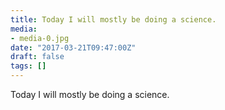 ```yaml
---
title: Today I will mostly be doing a science.
media:
- media-0.jpg
date: "2017-03-21T09:47:00Z"
draft: false
tags: []
---
```

Today I will mostly be doing a science.
